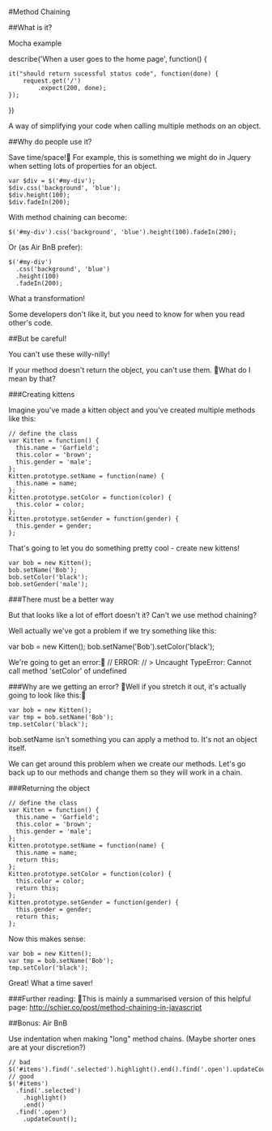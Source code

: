 #Method Chaining

##What is it?

Mocha example

describe('When a user goes to the home page', function() {

    it("should return sucessful status code", function(done) {
        request.get('/')
            .expect(200, done);
    });
}) 

A way of simplifying your code when calling multiple methods on an object.

##Why do people use it?

Save time/space!
For example, this is something we might do in Jquery when setting lots of properties for an object.

    var $div = $('#my-div');         
    $div.css('background', 'blue');  
    $div.height(100);                
    $div.fadeIn(200);

With method chaining can become:

    $('#my-div').css('background', 'blue').height(100).fadeIn(200);

Or (as Air BnB prefer):

    $('#my-div')
      .css('background', 'blue')
      .height(100)
      .fadeIn(200);

What a transformation!

Some developers don't like it, but you need to know for when you read other's code.

##But be careful!

You can't use these willy-nilly!

If your method doesn't return the object, you can't use them.
What do I mean by that?

###Creating kittens

Imagine you've made a kitten object and you've created multiple methods like this:

    // define the class
    var Kitten = function() {
      this.name = 'Garfield';
      this.color = 'brown';
      this.gender = 'male';
    };
    Kitten.prototype.setName = function(name) {
      this.name = name;
    };
    Kitten.prototype.setColor = function(color) {
      this.color = color;
    };
    Kitten.prototype.setGender = function(gender) {
      this.gender = gender;
    };

That's going to let you do something pretty cool - create new kittens!

    var bob = new Kitten();
    bob.setName('Bob');
    bob.setColor('black');
    bob.setGender('male');

###There must be a better way

But that looks like a lot of effort doesn't it? Can't we use method chaining?

Well actually we've got a problem if we try something like this:

var bob = new Kitten();
bob.setName('Bob').setColor('black');

We're going to get an error:
    // ERROR:
    // > Uncaught TypeError: Cannot call method 'setColor' of undefined

###Why are we getting an error?
Well if you stretch it out, it's actually going to look like this:

    var bob = new Kitten();
    var tmp = bob.setName('Bob');
    tmp.setColor('black');

bob.setName isn't something you can apply a method to. It's not an object itself.

We can get around this problem when we create our methods. Let's go back up to our methods and change them so they will work in a chain.

###Returning the object

    // define the class
    var Kitten = function() {
      this.name = 'Garfield';
      this.color = 'brown';
      this.gender = 'male';
    };
    Kitten.prototype.setName = function(name) {
      this.name = name;
      return this;
    };
    Kitten.prototype.setColor = function(color) {
      this.color = color;
      return this;
    };
    Kitten.prototype.setGender = function(gender) {
      this.gender = gender;
      return this;
    };

Now this makes sense:

    var bob = new Kitten();
    var tmp = bob.setName('Bob');
    tmp.setColor('black');

Great! What a time saver!

###Further reading:
This is mainly a summarised version of this helpful page:
http://schier.co/post/method-chaining-in-javascript

##Bonus: Air BnB

Use indentation when making "long" method chains. (Maybe shorter ones are at your discretion?)

    // bad
    $('#items').find('.selected').highlight().end().find('.open').updateCount();
    // good
    $('#items')
      .find('.selected')
        .highlight()
        .end()
      .find('.open')
        .updateCount();
